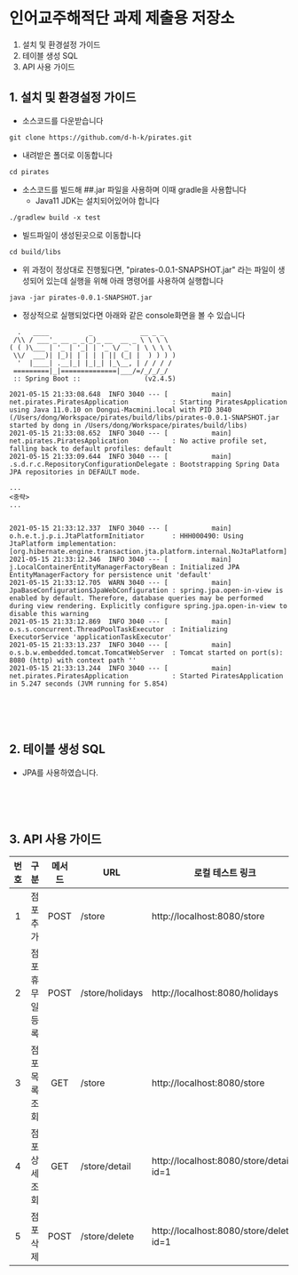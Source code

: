 # 인어교주해적단 과제 제출용 저장소
1. 설치 및 환경설정 가이드
2. 테이블 생성 SQL
3. API 사용 가이드


## 1. 설치 및 환경설정 가이드
- 소스코드를 다운받습니다
```
git clone https://github.com/d-h-k/pirates.git
```
- 내려받은 폴더로 이동합니다
```
cd pirates
```
- 소스코드를 빌드해 ##.jar 파일을 사용하며 이때 gradle을 사용합니다
  - Java11 JDK는 설치되어있어야 합니다
```
./gradlew build -x test
```
- 빌드파일이 생성된곳으로 이동합니다
```
cd build/libs
```
- 위 과정이 정상대로 진행됬다면, "pirates-0.0.1-SNAPSHOT.jar" 라는 파일이 생성되어 있는데 실행을 위해 아래 명령어를 사용하여 실행합니다
```
java -jar pirates-0.0.1-SNAPSHOT.jar
```
- 정상적으로 실행되었다면 아래와 같은 console화면을 볼 수 있습니다
```
  .   ____          _            __ _ _
 /\\ / ___'_ __ _ _(_)_ __  __ _ \ \ \ \
( ( )\___ | '_ | '_| | '_ \/ _` | \ \ \ \
 \\/  ___)| |_)| | | | | || (_| |  ) ) ) )
  '  |____| .__|_| |_|_| |_\__, | / / / /
 =========|_|==============|___/=/_/_/_/
 :: Spring Boot ::                (v2.4.5)

2021-05-15 21:33:08.648  INFO 3040 --- [           main] net.pirates.PiratesApplication           : Starting PiratesApplication using Java 11.0.10 on Dongui-Macmini.local with PID 3040 (/Users/dong/Workspace/pirates/build/libs/pirates-0.0.1-SNAPSHOT.jar started by dong in /Users/dong/Workspace/pirates/build/libs)
2021-05-15 21:33:08.652  INFO 3040 --- [           main] net.pirates.PiratesApplication           : No active profile set, falling back to default profiles: default
2021-05-15 21:33:09.644  INFO 3040 --- [           main] .s.d.r.c.RepositoryConfigurationDelegate : Bootstrapping Spring Data JPA repositories in DEFAULT mode.

...
<중략>
...


2021-05-15 21:33:12.337  INFO 3040 --- [           main] o.h.e.t.j.p.i.JtaPlatformInitiator       : HHH000490: Using JtaPlatform implementation: [org.hibernate.engine.transaction.jta.platform.internal.NoJtaPlatform]
2021-05-15 21:33:12.346  INFO 3040 --- [           main] j.LocalContainerEntityManagerFactoryBean : Initialized JPA EntityManagerFactory for persistence unit 'default'
2021-05-15 21:33:12.705  WARN 3040 --- [           main] JpaBaseConfiguration$JpaWebConfiguration : spring.jpa.open-in-view is enabled by default. Therefore, database queries may be performed during view rendering. Explicitly configure spring.jpa.open-in-view to disable this warning
2021-05-15 21:33:12.869  INFO 3040 --- [           main] o.s.s.concurrent.ThreadPoolTaskExecutor  : Initializing ExecutorService 'applicationTaskExecutor'
2021-05-15 21:33:13.237  INFO 3040 --- [           main] o.s.b.w.embedded.tomcat.TomcatWebServer  : Tomcat started on port(s): 8080 (http) with context path ''
2021-05-15 21:33:13.244  INFO 3040 --- [           main] net.pirates.PiratesApplication           : Started PiratesApplication in 5.247 seconds (JVM running for 5.854)
```

<br><br><br>

## 2. 테이블 생성 SQL
- JPA를 사용하였습니다.

<br><br><br>

## 3. API 사용 가이드

|  번호  | 구분    | 메서드| URL   | 로컬 테스트 링크|   
| :----: | :-----: | :-----: | ----- | ----- |
|1| 점포 추가 | POST |/store|http://localhost:8080/store|
|2| 점포 휴무일 등록 |POST|/store/holidays|http://localhost:8080/holidays|
|3| 점포 목록 조회 |GET|/store|http://localhost:8080/store|
|4| 점포 상세 조회 |GET|/store/detail|http://localhost:8080/store/detail?id=1|
|5| 점포 삭제|POST|/store/delete|http://localhost:8080/store/delete?id=1|
